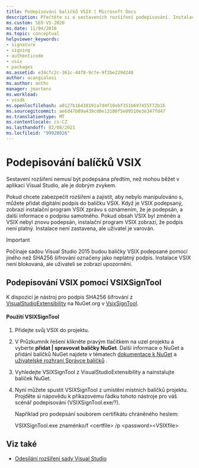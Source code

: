 ```yaml
---
title: Podepisování balíčků VSIX | Microsoft Docs
description: Přečtěte si o sestaveních rozšíření podepisování. Instalační program VSIX zobrazí zprávu, že je VSIX podepsáno, a informace o samotném podpisu.
ms.custom: SEO-VS-2020
ms.date: 11/04/2016
ms.topic: conceptual
helpviewer_keywords:
- signature
- signing
- authenticode
- vsix
- packages
ms.assetid: e34cfc2c-361c-44f8-9cfe-9f2be229d248
author: acangialosi
ms.author: anthc
manager: jmartens
ms.workload:
- vssdk
ms.openlocfilehash: a0127b16438191a7d4f10ebf351b697455f72b16
ms.sourcegitcommit: ae6d47b09a439cd0e13180f5e89510e3e347fd47
ms.translationtype: MT
ms.contentlocale: cs-CZ
ms.lasthandoff: 02/08/2021
ms.locfileid: "99928026"
---
```

# <a name="signing-vsix-packages"></a>Podepisování balíčků VSIX
Sestavení rozšíření nemusí být podepsána předtím, než mohou běžet v aplikaci Visual Studio, ale je dobrým zvykem.

 Pokud chcete zabezpečit rozšíření a zajistit, aby nebylo manipulováno s, můžete přidat digitální podpis do balíčku VSIX. Když je VSIX podepsaný, zobrazí instalační program VSIX zprávu s oznámením, že je podepsán, a další informace o podpisu samotného. Pokud obsah VSIX byl změněn a VSIX nebyl znovu podepsán, instalační program VSIX zobrazí, že podpis není platný. Instalace není zastavena, ale uživatel je varován.

> [!IMPORTANT]
> Počínaje sadou Visual Studio 2015 budou balíčky VSIX podepsané pomocí jiného než SHA256 šifrování označeny jako neplatný podpis. Instalace VSIX není blokovaná, ale uživateli se zobrazí upozornění.

## <a name="signing-a-vsix-with-vsixsigntool"></a>Podepisování VSIX pomocí VSIXSignTool
 K dispozici je nástroj pro podpis SHA256 šifrování z [VisualStudioExtensibility](https://www.nuget.org/profiles/VisualStudioExtensibility) na NuGet.org v [VsixSignTool](https://www.nuget.org/packages/Microsoft.VSSDK.Vsixsigntool).

#### <a name="to-use-the-vsixsigntool"></a>Použití VSIXSignTool

1. Přidejte svůj VSIX do projektu.

2. V Průzkumník řešení klikněte pravým tlačítkem na uzel projektu a vyberte **přidat &#124; spravovat balíčky NuGet**.  Další informace o NuGet a přidání balíčků NuGet najdete v tématech [dokumentace k NuGet](/NuGet) a [uživatelské rozhraní Správce balíčků](/NuGet/Tools/Package-Manager-UI) .

3. Vyhledejte VSIXSignTool z VisualStudioExtensibility a nainstalujte balíček NuGet.

4. Nyní můžete spustit VSIXSignTool z umístění místních balíčků projektu. Projděte si nápovědu k příkazovému řádku tohoto nástroje pro váš scénář podepisování (VSIXSignTool.exe/?).

   Například pro podepsání souborem certifikátu chráněného heslem:

   VSIXSignTool.exe znaménko/f \<certfile> /p \<password>\<VSIXfile>

## <a name="see-also"></a>Viz také
- [Odesílání rozšíření sady Visual Studio](../extensibility/shipping-visual-studio-extensions.md)
